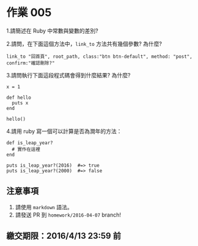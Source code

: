 # 作業 005

1.請簡述在 Ruby 中常數與變數的差別?

2.請問，在下面這個方法中，`link_to` 方法共有幾個參數? 為什麼?

```
link_to "回首頁", root_path, class:"btn btn-default", method: "post", confirm:"確認刪除?"
```

3.請問執行下面這段程式碼會得到什麼結果? 為什麼?

```
x = 1

def hello
  puts x
end

hello()
```

4.請用 ruby 寫一個可以計算是否為潤年的方法：

```
def is_leap_year?
  # 實作在這裡
end

puts is_leap_year?(2016)  #=> true
puts is_leap_year?(2000)  #=> false
```

## 注意事項

1. 請使用 `markdown` 語法。
2. 請發送 PR 到 `homework/2016-04-07` branch!

## 繳交期限：2016/4/13 23:59 前
